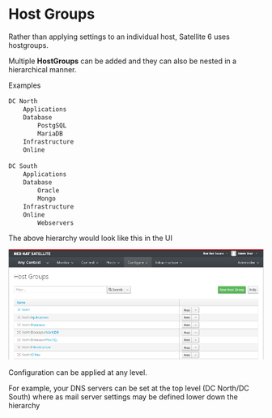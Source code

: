 # Host Groups

Rather than applying settings to an individual host, Satellite 6 uses hostgroups.

Multiple **HostGroups** can be added and they can also be nested in a hierarchical manner.

Examples
```
DC North
    Applications
    Database
        PostgSQL
        MariaDB
    Infrastructure
    Online

DC South
    Applications
    Database
        Oracle
        Mongo
    Infrastructure
    Online
        Webservers
```
The above hierarchy would look like this in the UI

![Nested Host Groups](../images/hostgroups-nested.png)

Configuration can be applied at any level.

For example, your DNS servers can be set at the top level (DC North/DC South) where as mail server settings may be defined lower down the hierarchy
